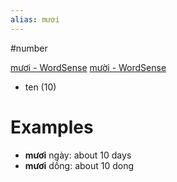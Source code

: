 ```yaml
---
alias: mươi
---
```

#number

[mươi‎ - WordSense](https://www.wordsense.eu/m%C6%B0%C6%A1i/)
[mười‎ - WordSense](https://www.wordsense.eu/m%C6%B0%E1%BB%9Di/)
- ten (10)



# Examples
- **mươi** ngày: about 10 days
- **mươi** dồng: about 10 dong